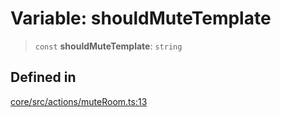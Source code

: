 # Variable: shouldMuteTemplate

> `const` **shouldMuteTemplate**: `string`

## Defined in

[core/src/actions/muteRoom.ts:13](https://github.com/ai16z/eliza/blob/ee5422db5e0eb83afc9385308b6f420315c50414/core/src/actions/muteRoom.ts#L13)

